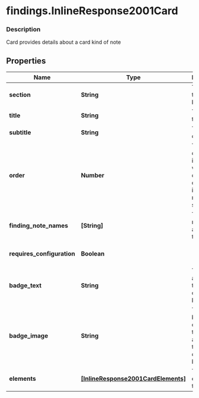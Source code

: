 # findings.InlineResponse2001Card

### Description

Card provides details about a card kind of note

## Properties
Name | Type | Description | Notes
------------ | ------------- | ------------- | -------------
**section** | **String** | The section this card belongs to | 
**title** | **String** | The title of this card | 
**subtitle** | **String** | The subtitle of this card | 
**order** | **Number** | The order of the card in which it will appear on SA dashboard in the mentioned section | [optional] 
**finding_note_names** | **[String]** | The finding note names associated to this card | 
**requires_configuration** | **Boolean** |  | [optional] [default to false]
**badge_text** | **String** | The text associated to the card&#39;s badge | [optional] 
**badge_image** | **String** | The base64 content of the image associated to the card&#39;s badge | [optional] 
**elements** | [**[InlineResponse2001CardElements]**](InlineResponse2001CardElements.md) | The elements of this card | 

